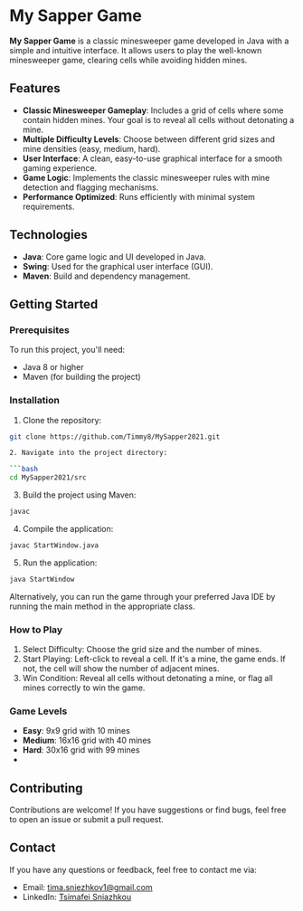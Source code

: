 # My Sapper Game

**My Sapper Game** is a classic minesweeper game developed in Java with a simple and intuitive interface. It allows users to play the well-known minesweeper game, clearing cells while avoiding hidden mines.

## Features

- **Classic Minesweeper Gameplay**: Includes a grid of cells where some contain hidden mines. Your goal is to reveal all cells without detonating a mine.
- **Multiple Difficulty Levels**: Choose between different grid sizes and mine densities (easy, medium, hard).
- **User Interface**: A clean, easy-to-use graphical interface for a smooth gaming experience.
- **Game Logic**: Implements the classic minesweeper rules with mine detection and flagging mechanisms.
- **Performance Optimized**: Runs efficiently with minimal system requirements.

## Technologies

- **Java**: Core game logic and UI developed in Java.
- **Swing**: Used for the graphical user interface (GUI).
- **Maven**: Build and dependency management.

## Getting Started

### Prerequisites

To run this project, you'll need:

- Java 8 or higher
- Maven (for building the project)

### Installation

1. Clone the repository:

```bash
git clone https://github.com/Timmy8/MySapper2021.git

2. Navigate into the project directory:

```bash
cd MySapper2021/src
```

3. Build the project using Maven:

```bash
javac
```

4. Compile the application:

```bash
javac StartWindow.java
```

5. Run the application:

```bash
java StartWindow
```

Alternatively, you can run the game through your preferred Java IDE by running the main method in the appropriate class.

### How to Play

1. Select Difficulty: Choose the grid size and the number of mines.
2. Start Playing: Left-click to reveal a cell. If it's a mine, the game ends. If not, the cell will show the number of adjacent mines.
3. Win Condition: Reveal all cells without detonating a mine, or flag all mines correctly to win the game.

### Game Levels

- **Easy**: 9x9 grid with 10 mines
- **Medium**: 16x16 grid with 40 mines
- **Hard**: 30x16 grid with 99 mines
- 
## Contributing

Contributions are welcome! If you have suggestions or find bugs, feel free to open an issue or submit a pull request.

## Contact
If you have any questions or feedback, feel free to contact me via:

- Email: tima.sniezhkov1@gmail.com
- LinkedIn: [Tsimafei Sniazhkou](https://www.linkedin.com/in/tsimafei-sniazhkou/)
